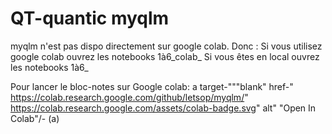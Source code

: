 # QT-quantic myqlm
myqlm  n'est pas dispo directement sur google colab. 
Donc :
Si vous utilisez google colab ouvrez les notebooks 1à6_colab_
Si vous êtes en local ouvrez les notebooks 1à6_

Pour lancer le bloc-notes sur Google colab:
a target-"""blank" href-" https://colab.research.google.com/github/letsop/myqlm/"
  https://colab.research.google.com/assets/colab-badge.svg" alt" "Open In Colab"/-
(a)
